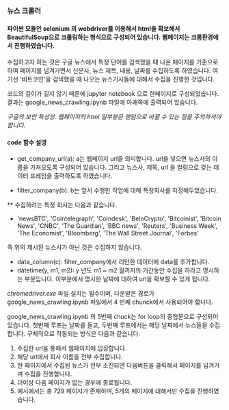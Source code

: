 ### 뉴스 크롤러

#### 파이썬 모듈인 selenium 의 webdriver를 이용해서 html을 확보해서 BeautifulSoup으로 크롤링하는 형식으로 구성되어 있습니다. 웹페이지는 크롬환경에서 진행하였습니다.

수집하고자 하는 것은 구글 뉴스에서 특정 단어를 검색했을 때 나온 페이지를 기준으로 하여 페이지를 넘겨가면서 신문사, 뉴스 제목, 내용, 날짜를 수집하도록 하였습니다. 여기선 '비트코인'을 검색했을 때 나오는 뉴스기사들에 대해서 수집을 진행한 것입니다.

코드의 길이가 길지 않기 때문에 jupyter notebook 으로 한페이지로 구성되었습니다. 결과는 google_news_crawling.ipynb 파일에 아래쪽에 출력되어 있습니다.

_구글의 보안 특성상. 웹페이지의 html 일부분은 랜덤으로 바뀔 수 있는 점을 주의하셔야 합니다._


#### code 함수 설명

* get_company_url(a): a는 웹페이지 url을 의미합니다. url을 넣으면 뉴스사의 이름을 가져오도록 구성되어 있습니다. 그리고 뉴스사, 제목, url 을 컬럼으로 갖는 데이터 프레임을 출력하도록 하였습니다.

* filter_company(b): b는 앞서 수행한 작업에 대해 특정회사를 지정해두었습니다.

** 수집하려는 특정 회사는 다음과 같습니다.
  * 'newsBTC', 'Cointelegraph', 'Coindesk', 'BelnCrypto', 'Bitcoinist', 'Bitcoin News', 'CNBC', 'The Guardian', 'BBC news', 'Reuters', 'Business Week', 'The Economist', 'Bloomberg', 'The Wall Street Journal', 'Forbes'

즉 위의 제시된 뉴스사가 아닌 것은 수집하지 않습니다.

* data_column(c): filter_company에서 리턴한 데이터에 data를 추가합니다.
* datetime(y, m1, m2): y 년도 m1 ~ m2 월까지의 기간동안 수집을 하라고 명시하는 부분입니다. 이부분에서 명시한 날짜에 대하여 url을 확보할 수 있게 됩니다.



_chromedriver.exe_ 파일 설치는 필수이며, 다운받은 경로가 google_news_crawling.ipynb 파일에서 4 번째 chunck에서 사용되어야 합니다.

google_news_crawling.ipynb 의 5번째 chuck는 for loop의 중첩문으로 구성되어 있습니다. 첫번째 루프는 날짜를 돌고, 두번째 루프에서는 해당 날짜에서 뉴스들을 수집합니다.
구체적으로 작동되는 방식은 다음과 같습니다.
1. 수집한 url을 통해서 웹페이지에 입장합니다.
2. 해당 url에서 회사 이름을 전부 수집합니다.
3. 한 페이지에서 수집된 뉴스가 전부 소진되면 다음버튼을 클릭해서 페이지를 넘겨가며 수집을 진행합니다.
4. 더이상 다음 페이지가 없는 경우에 종료됩니다. 
5. 예시에서는 총 729 페이지가 존재하며, 5개의 페이지에 대해서만 수집을 진행하였습니다.



